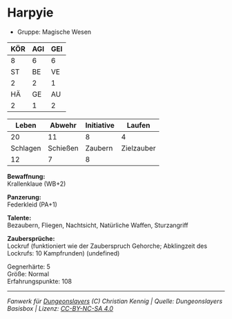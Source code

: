 # Harpyie  
- Gruppe: Magische Wesen  

| KÖR | AGI | GEI |  
| --- | --- | --- |  
| 8   | 6   | 6   |
| ST  | BE  | VE  |  
| 2   | 2   | 1   |
| HÄ  | GE  | AU  |  
| 2   | 1   | 2   |


| Leben    | Abwehr   | Initiative | Laufen     |
| -------- | -------- | ---------- | ---------- |
| 20       | 11       | 8          | 4          |
| Schlagen | Schießen | Zaubern    | Zielzauber |
| 12       | 7        | 8          |            |

**Bewaffnung:**  
Krallenklaue (WB+2)

**Panzerung:**  
Federkleid (PA+1)

**Talente:**  
Bezaubern, Fliegen, Nachtsicht, Natürliche Waffen, Sturzangriff

**Zaubersprüche:**  
Lockruf (funktioniert wie der Zauberspruch Gehorche; Abklingzeit des Lockrufs: 10 Kampfrunden) (undefined)

Gegnerhärte: 5  
Größe: Normal  
Erfahrungspunkte: 108  



___
*Fanwerk für [Dungeonslayers](https://www.dungeonslayers.net/) (C) Christian Kennig | Quelle: Dungeonslayers Basisbox | Lizenz: [CC-BY-NC-SA 4.0](https://creativecommons.org/licenses/by-nc-sa/4.0/deed.de)*